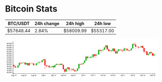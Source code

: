 # Bitcoin Stats

BTC/USDT|24h change|24h high|24h low|
|---|---|---|---|
|$57648.44|2.84%|$58009.99|$55317.00|

<img src="./chart.svg">
